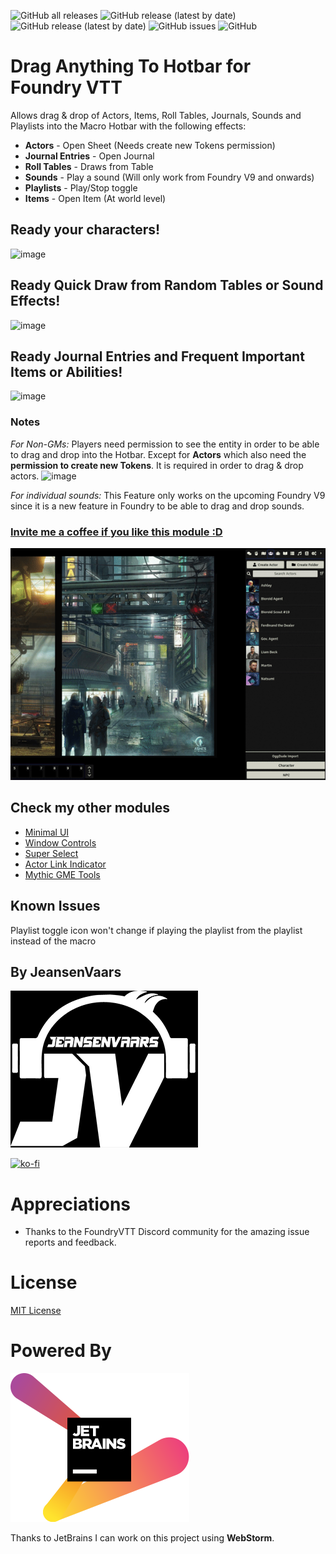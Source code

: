 ![GitHub all releases](https://img.shields.io/github/downloads/saif-ellafi/foundryvtt-drag-all-to-hotbar/total?logo=GitHub) ![GitHub release (latest by date)](https://img.shields.io/github/downloads/saif-ellafi/foundryvtt-drag-all-to-hotbar/latest/total) ![GitHub release (latest by date)](https://img.shields.io/github/v/release/saif-ellafi/foundryvtt-drag-all-to-hotbar) ![GitHub issues](https://img.shields.io/github/issues-raw/saif-ellafi/foundryvtt-drag-all-to-hotbar) ![GitHub](https://img.shields.io/github/license/saif-ellafi/foundryvtt-drag-all-to-hotbar)
# Drag Anything To Hotbar for Foundry VTT

Allows drag & drop of Actors, Items, Roll Tables, Journals, Sounds and Playlists into the Macro Hotbar with the following effects:

* **Actors** - Open Sheet (Needs create new Tokens permission)
* **Journal Entries** - Open Journal
* **Roll Tables** - Draws from Table
* **Sounds** - Play a sound (Will only work from Foundry V9 and onwards)
* **Playlists** - Play/Stop toggle
* **Items** - Open Item (At world level)

## Ready your characters!
![image](https://user-images.githubusercontent.com/27952699/145674099-f2df0bf7-96ac-45ae-bcb6-33b8f7ce89a7.png)

## Ready Quick Draw from Random Tables or Sound Effects!
![image](https://user-images.githubusercontent.com/27952699/145674190-4f8ae4d5-446c-470e-9229-8adb6c5f02f9.png)

## Ready Journal Entries and Frequent Important Items or Abilities!
![image](https://user-images.githubusercontent.com/27952699/145674165-7e0ee235-11e7-473c-bdc3-e620ed3f3e32.png)

### Notes
_For Non-GMs:_ Players need permission to see the entity in order to be able to drag and drop into the Hotbar. Except for **Actors** which also need the **permission to create new Tokens**. It is required in order to drag & drop actors. 
![image](https://user-images.githubusercontent.com/27952699/145674228-427c9250-92c4-48c1-a92f-3040524a7e6c.png)

_For individual sounds:_ This Feature only works on the upcoming Foundry V9 since it is a new feature in Foundry to be able to drag and drop sounds.

### [Invite me a coffee if you like this module :D](https://ko-fi.com/jeansenvaars)

![example](example-drag-all.gif)

## Check my other modules

* [Minimal UI](https://github.com/saif-ellafi/foundryvtt-minimal-ui)
* [Window Controls](https://github.com/saif-ellafi/foundryvtt-window-controls)
* [Super Select](https://github.com/saif-ellafi/foundryvtt-super-select)
* [Actor Link Indicator](https://github.com/saif-ellafi/foundryvtt-actor-link-indicator)
* [Mythic GME Tools](https://github.com/saif-ellafi/foundryvtt-mythic-gme)

## Known Issues

Playlist toggle icon won't change if playing the playlist from the playlist instead of the macro

## By JeansenVaars

![JVLogo](logo-small-black.png)

[![ko-fi](https://ko-fi.com/img/githubbutton_sm.svg)](https://ko-fi.com/V7V14D3AH)

# Appreciations

* Thanks to the FoundryVTT Discord community for the amazing issue reports and feedback.

# License

[MIT License](./LICENSE.md)

# Powered By

[![JetBrains](./jetbrains.svg)](https://www.jetbrains.com)

Thanks to JetBrains I can work on this project using **WebStorm**.
